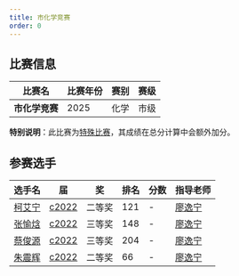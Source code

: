 ```yaml
---
title: 市化学竞赛
order: 0
---
```

## 比赛信息
| 比赛名 | 比赛年份 | 赛别 | 赛级 |
| ---- | ---- | ---- | ---- |
| **市化学竞赛** | 2025 | 化学 | 市级 |

**特别说明**：此比赛为[特殊比赛](/share/特殊比赛.html)，其成绩在总分计算中会额外加分。

## 参赛选手
| 选手名 | 届 | 奖 | 排名 | 分数 | 指导老师 |
| ---- | ---- | ---- | ---- | ---- | ---- |
| [柯艾宁](/players/c2022/柯艾宁.md) | [c2022](/players/c2022/) | 二等奖 | 121 | - | [廖逸宁](/teachers/廖逸宁.html) |
| [张愉焓](/players/c2022/张愉焓.md) | [c2022](/players/c2022/) | 三等奖 | 148 | - | [廖逸宁](/teachers/廖逸宁.html) |
| [蔡俊源](/players/c2022/蔡俊源.md) | [c2022](/players/c2022/) | 三等奖 | 204 | - | [廖逸宁](/teachers/廖逸宁.html) |
| [朱震辉](/players/c2022/朱震辉.md) | [c2022](/players/c2022/) | 二等奖 | 66 | - | [廖逸宁](/teachers/廖逸宁.html) |
